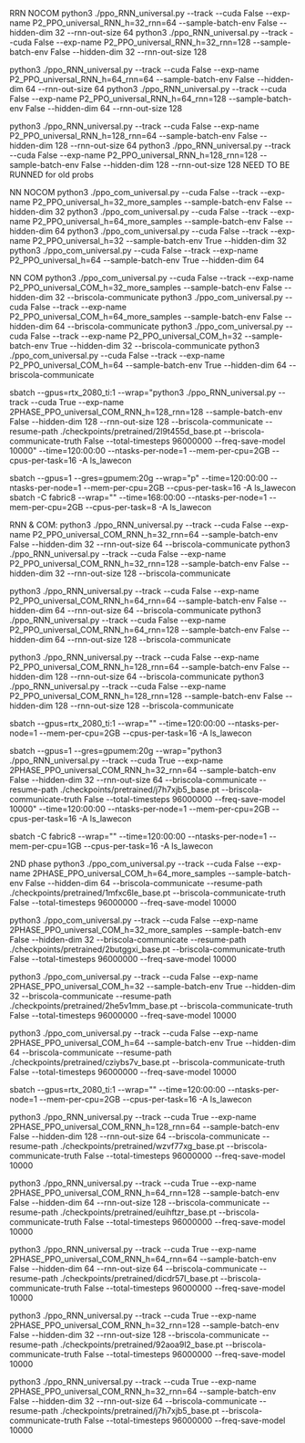 RRN NOCOM
python3 ./ppo_RNN_universal.py --track --cuda False --exp-name P2_PPO_universal_RNN_h=32_rnn=64 --sample-batch-env False --hidden-dim 32 --rnn-out-size 64
python3 ./ppo_RNN_universal.py --track --cuda False --exp-name P2_PPO_universal_RNN_h=32_rnn=128 --sample-batch-env False --hidden-dim 32 --rnn-out-size 128

python3 ./ppo_RNN_universal.py --track --cuda False --exp-name P2_PPO_universal_RNN_h=64_rnn=64 --sample-batch-env False --hidden-dim 64 --rnn-out-size 64
python3 ./ppo_RNN_universal.py --track --cuda False --exp-name P2_PPO_universal_RNN_h=64_rnn=128 --sample-batch-env False --hidden-dim 64 --rnn-out-size 128

python3 ./ppo_RNN_universal.py --track --cuda False --exp-name P2_PPO_universal_RNN_h=128_rnn=64 --sample-batch-env False --hidden-dim 128 --rnn-out-size 64
python3 ./ppo_RNN_universal.py --track --cuda False  --exp-name P2_PPO_universal_RNN_h=128_rnn=128 --sample-batch-env False --hidden-dim 128 --rnn-out-size 128 
NEED TO BE RUNNED for old probs


NN NOCOM
python3 ./ppo_com_universal.py --cuda False --track --exp-name P2_PPO_universal_h=32_more_samples --sample-batch-env False --hidden-dim 32
python3 ./ppo_com_universal.py --cuda False --track --exp-name P2_PPO_universal_h=64_more_samples --sample-batch-env False --hidden-dim 64
python3 ./ppo_com_universal.py --cuda False --track --exp-name P2_PPO_universal_h=32 --sample-batch-env True --hidden-dim 32
python3 ./ppo_com_universal.py --cuda False --track --exp-name P2_PPO_universal_h=64 --sample-batch-env True --hidden-dim 64


NN COM
python3 ./ppo_com_universal.py --cuda False --track --exp-name P2_PPO_universal_COM_h=32_more_samples --sample-batch-env False --hidden-dim 32 --briscola-communicate
python3 ./ppo_com_universal.py --cuda False --track --exp-name P2_PPO_universal_COM_h=64_more_samples --sample-batch-env False --hidden-dim 64 --briscola-communicate
python3 ./ppo_com_universal.py --cuda False --track --exp-name P2_PPO_universal_COM_h=32 --sample-batch-env True --hidden-dim 32 --briscola-communicate
python3 ./ppo_com_universal.py --cuda False --track --exp-name P2_PPO_universal_COM_h=64 --sample-batch-env True --hidden-dim 64 --briscola-communicate



sbatch --gpus=rtx_2080_ti:1 --wrap="python3 ./ppo_RNN_universal.py --track  --cuda True --exp-name 2PHASE_PPO_universal_COM_RNN_h=128_rnn=128                          --sample-batch-env False --hidden-dim 128 --rnn-out-size 128 --briscola-communicate --resume-path ./checkpoints/pretrained/2l9t455d_base.pt                             --briscola-communicate-truth False --total-timesteps 96000000 --freq-save-model 10000" --time=120:00:00 --ntasks-per-node=1 --mem-per-cpu=2GB --cpus-per-task=16 -A ls_lawecon

sbatch --gpus=1 --gres=gpumem:20g --wrap="p" --time=120:00:00 --ntasks-per-node=1 --mem-per-cpu=2GB --cpus-per-task=16 -A ls_lawecon
sbatch -C fabric8 --wrap="" --time=168:00:00 --ntasks-per-node=1 --mem-per-cpu=2GB --cpus-per-task=8 -A ls_lawecon


RNN & COM:
python3 ./ppo_RNN_universal.py --track  --cuda False --exp-name P2_PPO_universal_COM_RNN_h=32_rnn=64 --sample-batch-env False --hidden-dim 32 --rnn-out-size 64 --briscola-communicate
python3 ./ppo_RNN_universal.py --track  --cuda False --exp-name P2_PPO_universal_COM_RNN_h=32_rnn=128 --sample-batch-env False --hidden-dim 32 --rnn-out-size 128 --briscola-communicate

python3 ./ppo_RNN_universal.py --track  --cuda False --exp-name P2_PPO_universal_COM_RNN_h=64_rnn=64 --sample-batch-env False --hidden-dim 64 --rnn-out-size 64 --briscola-communicate
python3 ./ppo_RNN_universal.py --track  --cuda False --exp-name P2_PPO_universal_COM_RNN_h=64_rnn=128 --sample-batch-env False --hidden-dim 64 --rnn-out-size 128 --briscola-communicate

python3 ./ppo_RNN_universal.py --track --cuda False --exp-name P2_PPO_universal_COM_RNN_h=128_rnn=64 --sample-batch-env False --hidden-dim 128 --rnn-out-size 64 --briscola-communicate
python3 ./ppo_RNN_universal.py --track --cuda False --exp-name P2_PPO_universal_COM_RNN_h=128_rnn=128 --sample-batch-env False --hidden-dim 128 --rnn-out-size 128 --briscola-communicate


sbatch --gpus=rtx_2080_ti:1 --wrap="" --time=120:00:00 --ntasks-per-node=1 --mem-per-cpu=2GB --cpus-per-task=16 -A ls_lawecon

sbatch --gpus=1 --gres=gpumem:20g --wrap="python3 ./ppo_RNN_universal.py --track  --cuda True --exp-name 2PHASE_PPO_universal_COM_RNN_h=32_rnn=64                          --sample-batch-env False --hidden-dim 32 --rnn-out-size 64 --briscola-communicate --resume-path ./checkpoints/pretrained/j7h7xjb5_base.pt                             --briscola-communicate-truth False --total-timesteps 96000000 --freq-save-model 10000" --time=120:00:00 --ntasks-per-node=1 --mem-per-cpu=2GB --cpus-per-task=16 -A ls_lawecon


sbatch -C fabric8 --wrap="" --time=120:00:00 --ntasks-per-node=1 --mem-per-cpu=1GB --cpus-per-task=16 -A ls_lawecon



2ND phase
python3 ./ppo_com_universal.py --track  --cuda False --exp-name 2PHASE_PPO_universal_COM_h=64_more_samples                          --sample-batch-env False --hidden-dim 64 --briscola-communicate --resume-path ./checkpoints/pretrained/1mfxc6le_base.pt                             --briscola-communicate-truth False --total-timesteps 96000000 --freq-save-model 10000

python3 ./ppo_com_universal.py --track  --cuda False --exp-name 2PHASE_PPO_universal_COM_h=32_more_samples                          --sample-batch-env False --hidden-dim 32 --briscola-communicate --resume-path ./checkpoints/pretrained/2butggxi_base.pt                             --briscola-communicate-truth False --total-timesteps 96000000 --freq-save-model 10000

python3 ./ppo_com_universal.py --track  --cuda False --exp-name 2PHASE_PPO_universal_COM_h=32                          --sample-batch-env True --hidden-dim 32 --briscola-communicate --resume-path ./checkpoints/pretrained/2he5v1mm_base.pt                             --briscola-communicate-truth False --total-timesteps 96000000 --freq-save-model 10000

python3 ./ppo_com_universal.py --track  --cuda False --exp-name 2PHASE_PPO_universal_COM_h=64                          --sample-batch-env True --hidden-dim 64 --briscola-communicate --resume-path ./checkpoints/pretrained/cziybs7v_base.pt                             --briscola-communicate-truth False --total-timesteps 96000000 --freq-save-model 10000


sbatch --gpus=rtx_2080_ti:1 --wrap="" --time=120:00:00 --ntasks-per-node=1 --mem-per-cpu=2GB --cpus-per-task=16 -A ls_lawecon


python3 ./ppo_RNN_universal.py --track  --cuda True --exp-name 2PHASE_PPO_universal_COM_RNN_h=128_rnn=64                          --sample-batch-env False --hidden-dim 128 --rnn-out-size 64 --briscola-communicate --resume-path ./checkpoints/pretrained/wzvf77xg_base.pt                             --briscola-communicate-truth False --total-timesteps 96000000 --freq-save-model 10000

python3 ./ppo_RNN_universal.py --track  --cuda True --exp-name 2PHASE_PPO_universal_COM_RNN_h=64_rnn=128                          --sample-batch-env False --hidden-dim 64 --rnn-out-size 128 --briscola-communicate --resume-path ./checkpoints/pretrained/euihftzr_base.pt                             --briscola-communicate-truth False --total-timesteps 96000000 --freq-save-model 10000

python3 ./ppo_RNN_universal.py --track  --cuda True --exp-name 2PHASE_PPO_universal_COM_RNN_h=64_rnn=64                          --sample-batch-env False --hidden-dim 64 --rnn-out-size 64 --briscola-communicate --resume-path ./checkpoints/pretrained/dicdr57l_base.pt                             --briscola-communicate-truth False --total-timesteps 96000000 --freq-save-model 10000

python3 ./ppo_RNN_universal.py --track  --cuda True --exp-name 2PHASE_PPO_universal_COM_RNN_h=32_rnn=128                          --sample-batch-env False --hidden-dim 32 --rnn-out-size 128 --briscola-communicate --resume-path ./checkpoints/pretrained/92aoa9l2_base.pt                             --briscola-communicate-truth False --total-timesteps 96000000 --freq-save-model 10000

python3 ./ppo_RNN_universal.py --track  --cuda True --exp-name 2PHASE_PPO_universal_COM_RNN_h=32_rnn=64                          --sample-batch-env False --hidden-dim 32 --rnn-out-size 64 --briscola-communicate --resume-path ./checkpoints/pretrained/j7h7xjb5_base.pt                             --briscola-communicate-truth False --total-timesteps 96000000 --freq-save-model 10000

